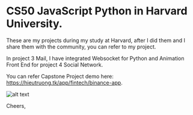 # CS50 JavaScript Python in Harvard University.

These are my projects during my study at Harvard, after I did them and I share them with the community, you can refer to my project.

In project 3 Mail, I have integrated Websocket for Python and Animation Front End for project 4 Social Network.

You can refer Capstone Project demo here: https://hieutruong.tk/app/fintech/binance-app.

![alt text](https://encrypted-tbn2.gstatic.com/images?q=tbn:ANd9GcRKOQcqdal0EjSRReqploIPgYlTXlfKkxWzie1G6wuFpbfIvSSi)

Cheers,
